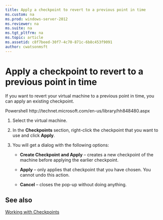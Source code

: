 ```yaml
---
title: Apply a checkpoint to revert to a previous point in time
ms.custom: na
ms.prod: windows-server-2012
ms.reviewer: na
ms.suite: na
ms.tgt_pltfrm: na
ms.topic: article
ms.assetid: c8f7beed-30f7-4c70-871c-6b8c453f9091
author: cwatsonmsft
---
```

# Apply a checkpoint to revert to a previous point in time
If you want to revert your virtual machine to a previous point in time, you can apply an existing checkpoint.  
  
Powershell http:\/\/technet.microsoft.com\/en\-us\/library\/hh848480.aspx  
  
1.  Select the virtual machine.  
  
2.  In the **Checkpoints** section, right\-click the checkpoint that you want to use and click **Apply**.  
  
3.  You will get a dialog with the following options:  
  
    -   **Create Checkpoint and Apply** – creates a new checkpoint of the machine before applying the earlier checkpoint.  
  
    -   **Apply** – only applies that checkpoint that you have chosen. You cannot undo this action.  
  
    -   **Cancel** – closes the pop\-up without doing anything.  
  
## See also  
[Working with Checkpoints](assetId:///b2a678b7-515b-4809-9f58-8ecba8b0b122)  
  
